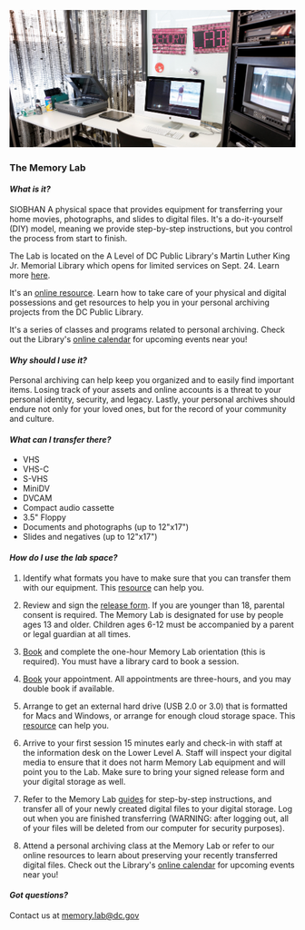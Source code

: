 ![MLK Lab in 2016](/assets/img/2016mlklab.jpg)
### The Memory Lab
#### *What is it?*
SIOBHAN A physical space that provides equipment for transferring your home movies, photographs, and slides to digital files. It's a do-it-yourself (DIY)  model, meaning we provide step-by-step instructions, but you control the process from start to finish. 

The Lab is located on the A Level of DC Public Library's Martin Luther King Jr. Memorial Library which opens for limited services on Sept. 24. Learn more [here](https://www.dclibrary.org/mlk2020).

It's an [online resource](https://libguides.dclibrary.org/memorylab/resources). Learn how to take care of your physical and digital possessions and get resources to help you in your personal archiving projects from the DC Public Library.

It's a series of classes and programs related to personal archiving. Check out the Library's [online calendar](https://www.dclibrary.org/calendar) for upcoming events near you!

#### *Why should I use it?*

Personal archiving can help keep you organized and to easily find important items. Losing track of your assets and online accounts is a threat to your personal identity, security, and legacy. Lastly, your personal archives should endure not only for your loved ones, but for the record of your community and culture. 

#### *What can I transfer there?*
 - VHS
 - VHS-C
 - S-VHS
 - MiniDV
 - DVCAM
 - Compact audio cassette
 - 3.5" Floppy
 - Documents and photographs (up to 12"x17")
 - Slides and negatives (up to 12"x17")

#### *How do I use the lab space?*

1. Identify what formats you have to make sure that you can transfer them with our equipment. This [resource](https://libguides.dclibrary.org/memorylab/resources/identify-formats) can help you.

2. Review and sign the [release form](https://www.dclibrary.org/sites/default/files/ReleaseForm_0.pdf). If you are younger than 18, parental consent is required. The Memory Lab is designated for use by people ages 13 and older. Children ages 6-12 must be accompanied by a parent or legal guardian at all times.

3. [Book](https://www.dclibrary.org/labs/memorylab#more%20info) and complete the one-hour Memory Lab orientation (this is required). You must have a library card to book a session.

4. [Book](https://www.dclibrary.org/labs/memorylab#more%20info) your appointment. All appointments are three-hours, and you may double book if available.

5. Arrange to get an external hard drive (USB 2.0 or 3.0) that is formatted for Macs and Windows, or arrange for enough cloud storage space. This [resource](https://libguides.dclibrary.org/memorylab/saving-stuff) can help you.

6. Arrive to your first session 15 minutes early and check-in with staff at the information desk on the Lower Level A. Staff will inspect your digital media to ensure that it does not harm Memory Lab equipment and will point you to the Lab. Make sure to bring your signed release form and your digital storage as well.

7. Refer to the Memory Lab [guides](https://libguides.dclibrary.org/memorylab/in-the-lab) for step-by-step instructions, and transfer all of your newly created digital files to your digital storage. Log out when you are finished transferring (WARNING: after logging out, all of your files will be deleted from our computer for security purposes).

8. Attend a personal archiving class at the Memory Lab or refer to our online resources to learn about preserving your recently transferred digital files. Check out the Library's [online calendar](https://www.dclibrary.org/calendar) for upcoming events near you!


#### *Got questions?*

Contact us at [memory.lab@dc.gov](mailto:memory.lab@dc.gov)
